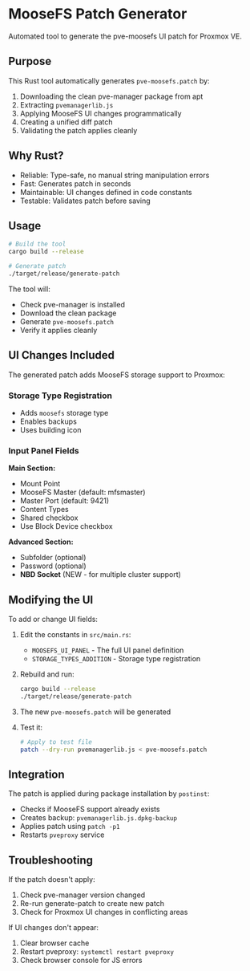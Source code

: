 # MooseFS Patch Generator

Automated tool to generate the pve-moosefs UI patch for Proxmox VE.

## Purpose

This Rust tool automatically generates `pve-moosefs.patch` by:
1. Downloading the clean pve-manager package from apt
2. Extracting `pvemanagerlib.js`
3. Applying MooseFS UI changes programmatically
4. Creating a unified diff patch
5. Validating the patch applies cleanly

## Why Rust?

- Reliable: Type-safe, no manual string manipulation errors
- Fast: Generates patch in seconds
- Maintainable: UI changes defined in code constants
- Testable: Validates patch before saving

## Usage

```bash
# Build the tool
cargo build --release

# Generate patch
./target/release/generate-patch
```

The tool will:
- Check pve-manager is installed
- Download the clean package
- Generate `pve-moosefs.patch`
- Verify it applies cleanly

## UI Changes Included

The generated patch adds MooseFS storage support to Proxmox:

### Storage Type Registration
- Adds `moosefs` storage type
- Enables backups
- Uses building icon

### Input Panel Fields

**Main Section:**
- Mount Point
- MooseFS Master (default: mfsmaster)
- Master Port (default: 9421)
- Content Types
- Shared checkbox
- Use Block Device checkbox

**Advanced Section:**
- Subfolder (optional)
- Password (optional)
- **NBD Socket** (NEW - for multiple cluster support)

## Modifying the UI

To add or change UI fields:

1. Edit the constants in `src/main.rs`:
   - `MOOSEFS_UI_PANEL` - The full UI panel definition
   - `STORAGE_TYPES_ADDITION` - Storage type registration

2. Rebuild and run:
   ```bash
   cargo build --release
   ./target/release/generate-patch
   ```

3. The new `pve-moosefs.patch` will be generated

4. Test it:
   ```bash
   # Apply to test file
   patch --dry-run pvemanagerlib.js < pve-moosefs.patch
   ```

## Integration

The patch is applied during package installation by `postinst`:
- Checks if MooseFS support already exists
- Creates backup: `pvemanagerlib.js.dpkg-backup`
- Applies patch using `patch -p1`
- Restarts `pveproxy` service

## Troubleshooting

If the patch doesn't apply:
1. Check pve-manager version changed
2. Re-run generate-patch to create new patch
3. Check for Proxmox UI changes in conflicting areas

If UI changes don't appear:
1. Clear browser cache
2. Restart pveproxy: `systemctl restart pveproxy`
3. Check browser console for JS errors
